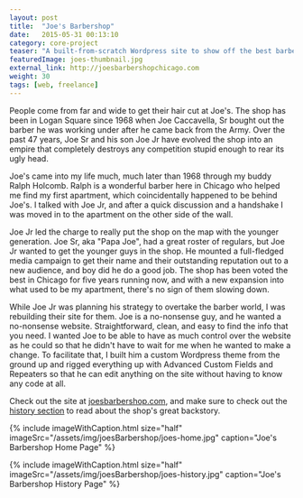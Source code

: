 ```yaml
---
layout: post
title:  "Joe's Barbershop"
date:   2015-05-31 00:13:10
category: core-project
teaser: "A built-from-scratch Wordpress site to show off the best barbershop in the Midwest"
featuredImage: joes-thumbnail.jpg
external_link: http://joesbarbershopchicago.com
weight: 30
tags: [web, freelance]
---
```


People come from far and wide to get their hair cut at Joe's. The shop has been in Logan Square since 1968 when Joe Caccavella, Sr bought out the barber he was working under after he came back from the Army. Over the past 47 years, Joe Sr and his son Joe Jr have evolved the shop into an empire that completely destroys any competition stupid enough to rear its ugly head.

Joe's came into my life much, much later than 1968 through my buddy Ralph Holcomb. Ralph is a wonderful barber here in Chicago who helped me find my first apartment, which coincidentally happened to be behind Joe's. I talked with Joe Jr, and after a quick discussion and a handshake I was moved in to the apartment on the other side of the wall.

Joe Jr led the charge to really put the shop on the map with the younger generation. Joe Sr, aka "Papa Joe", had a great roster of regulars, but Joe Jr wanted to get the younger guys in the shop. He mounted a full-fledged media campaign to get their name and their outstanding reputation out to a new audience, and boy did he do a good job. The shop has been voted the best in Chicago for five years running now, and with a new expansion into what used to be my apartment, there's no sign of them slowing down.

While Joe Jr was planning his strategy to overtake the barber world, I was rebuilding their site for them. Joe is a no-nonsense guy, and he wanted a no-nonsense website. Straightforward, clean, and easy to find the info that you need. I wanted Joe to be able to have as much control over the website as he could so that he didn't have to wait for me when he wanted to make a change. To facilitate that, I built him a custom Wordpress theme from the ground up and rigged everything up with Advanced Custom Fields and Repeaters so that he can edit anything on the site without having to know any code at all.

Check out the site at <a href="http://joesbarbershopchicago.com" target="_blank">joesbarbershop.com</a>, and make sure to check out the <a href="http://joesbarbershopchicago.com/history" target="_blank">history section</a> to read about the shop's great backstory.

{% include imageWithCaption.html size="half" imageSrc="/assets/img/joesBarbershop/joes-home.jpg" caption="Joe's Barbershop Home Page" %}

{% include imageWithCaption.html size="half" imageSrc="/assets/img/joesBarbershop/joes-history.jpg" caption="Joe's Barbershop History Page" %}
